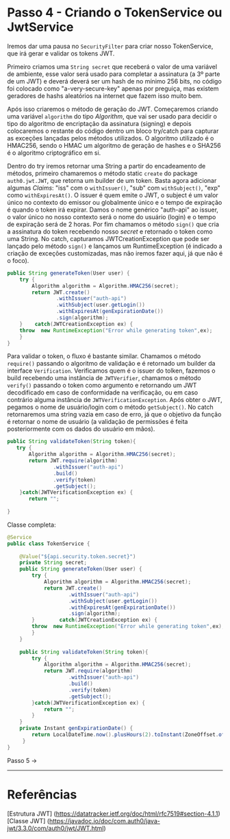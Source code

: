 
# Passo 4 - Criando o TokenService ou JwtService

Iremos dar uma pausa no `SecurityFilter` para criar nosso TokenService, que irá gerar e validar os tokens JWT.

Primeiro criamos uma `String secret` que receberá o valor de uma variável de ambiente, esse valor será usado para completar a assinatura (a 3º parte de um JWT) e deverá deverá ser um hash de no mínimo 256 bits, no código foi colocado como "a-very-secure-key"  apenas por preguiça, mas existem geradores de hashs aleatórios na internet que fazem isso muito bem.

Após isso criaremos o método de geração do JWT.  Começaremos criando uma variável `algorithm` do tipo _Algorithm_, que vai ser usado para decidir o tipo do algoritmo de encriptação da assinatura (signing) e depois colocaremos o restante do código dentro um bloco try/catch para capturar as exceções lançadas pelos métodos utilizados. 
O algoritmo utilizado é o HMAC256, sendo o HMAC um algoritmo de geração de hashes e o SHA256 é o algoritmo criptográfico em si.

Dentro do try iremos retornar uma String a partir do encadeamento de métodos, primeiro chamaremos o método static `create` do package `auth0.jwt.JWT`, que retorna um builder de um token. Basta agora adicionar algumas _Claims_: "iss" com o `withIssuer()`, "sub" com `withSubject()`, "exp" como `withExpiresAt()`. O issuer é quem emite o JWT, o subject é um valor único no contexto do emissor ou globalmente único e o tempo de expiração é quando o token irá expirar.
Damos o nome genérico "auth-api" ao issuer, o valor único no nosso contexto será o nome do usuário (login) e o tempo de expiração será de 2 horas. Por fim chamamos o método `sign()` que cria a assinatura do token recebendo nosso _secret_ e retornado o token como uma String.
No catch, capturamos JWTCreationException que pode ser lançado pelo método `sign()` e lançamos um RuntimeException (é indicado a criação de exceções customizadas, mas não iremos fazer aqui, já que não é o foco).

```java
public String generateToken(User user) {  
    try {  
        Algorithm algorithm = Algorithm.HMAC256(secret);  
        return JWT.create()  
                .withIssuer("auth-api")  
                .withSubject(user.getLogin())  
                .withExpiresAt(genExpirationDate())  
                .sign(algorithm);  
    }    catch(JWTCreationException ex) {  
    throw  new RuntimeException("Error while generating token",ex);  
    } 
}
```

Para validar o token, o fluxo é bastante similar. Chamamos o método `require()` passando o algoritmo de validação e é retornado um builder da interface `Verification`. Verificamos quem é o issuer do tolken, fazemos o build recebendo uma instância de `JWTVerifier`, chamamos o método `verify()` passando o token como argumento e retornando um JWT decodificado em caso de conformidade na verificação, ou em caso contrário alguma instância de  `JWTVerificationException`. Após obter o JWT, pegamos o nome de usuário/login com o método `getSubject()`.
No catch retornaremos uma string vazia em caso de erro, já que o objetivo da função é retornar o nome de usuário (a validação de permissões é feita posteriormente com os dados do usuário em mãos).
```java
public String validateToken(String token){  
   try {  
       Algorithm algorithm = Algorithm.HMAC256(secret);  
       return JWT.require(algorithm)  
               .withIssuer("auth-api")  
               .build()  
               .verify(token)  
               .getSubject();  
    }catch(JWTVerificationException ex) {  
       return "";  
  
}
```


Classe completa:
```java
@Service  
public class TokenService {  
  
    @Value("${api.security.token.secret}")  
    private String secret;  
    public String generateToken(User user) {  
        try {  
            Algorithm algorithm = Algorithm.HMAC256(secret);  
            return JWT.create()  
                    .withIssuer("auth-api")  
                    .withSubject(user.getLogin())  
                    .withExpiresAt(genExpirationDate())  
                    .sign(algorithm);  
        }        catch(JWTCreationException ex) {  
        throw  new RuntimeException("Error while generating token",ex);  
        }    
    }     
        
	public String validateToken(String token){  
        try {  
            Algorithm algorithm = Algorithm.HMAC256(secret);  
            return JWT.require(algorithm)  
                    .withIssuer("auth-api")  
                    .build()  
                    .verify(token)  
                    .getSubject();  
		}catch(JWTVerificationException ex) {  
            return "";  
        }     
    }    
    private Instant genExpirationDate() {  
        return LocalDateTime.now().plusHours(2).toInstant(ZoneOffset.of("-03:00"));  
     }
}
```

Passo 5 ->

--- 

# Referências


[Estrutura JWT] (https://datatracker.ietf.org/doc/html/rfc7519#section-4.1.1)
[Classe JWT] (https://javadoc.io/doc/com.auth0/java-jwt/3.3.0/com/auth0/jwt/JWT.html)